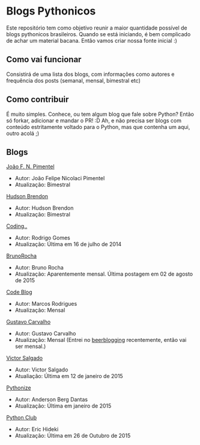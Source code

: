 # Blogs Pythonicos

Este repositório tem como objetivo reunir a maior quantidade possível de blogs pythonicos brasileiros. Quando se está iniciando, é bem complicado de achar um material bacana. Então vamos criar nossa fonte inicial :)

## Como vai funcionar

Consistirá de uma lista dos blogs, com informações como autores e frequência dos posts (semanal, mensal, bimestral etc)

## Como contribuir

É muito simples. Conhece, ou tem algum blog que fale sobre Python? Então só forkar, adicionar e mandar o PR! :D Ah, e não precisa ser blogs com conteúdo estritamente voltado para o Python, mas que contenha um aqui, outro acolá ;)


## Blogs

[João F. N. Pimentel](http://joao.npimentel.net/)

- Autor: João Felipe Nicolaci Pimentel
- Atualização: Bimestral


[Hudson Brendon](http://hudsonbrendon.com/)

- Autor: Hudson Brendon
- Atualização: Bimestral


[Coding..](http://www.linuxcpdti.blogspot.com.br/)

- Autor: Rodrigo Gomes
- Atualização: Última em 16 de julho de 2014


[BrunoRocha](http://brunorocha.org/)

- Autor: Bruno Rocha
- Atualização: Aparentemente mensal. Última postagem em 02 de agosto de 2015


[Code Blog](http://marcosdev.postach.io/)

- Autor: Marcos Rodrigues
- Atualização: Mensal


[Gustavo Carvalho](http://blog.gtsalles.com.br/)

- Autor: Gustavo Carvalho
- Atualização: Mensal (Entrei no [beerblogging](http://www.beerblogging.io/) recentemente, então vai ser mensal.)


[Victor Salgado](http://www.victorsalgado.net/)

- Autor: Victor Salgado
- Atualiação: Última em 12 de janeiro de 2015


[Pythonize](http://www.pythonize.org)

- Autor: Anderson Berg Dantas
- Atualização: Última em janeiro de 2015

[Python Club](http://pythonclub.com.br/)
- Autor: Eric Hideki
- Atualização: Última em 26 de Outubro de 2015



